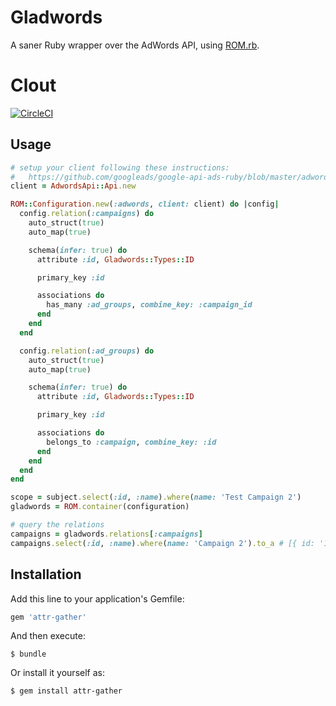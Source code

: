 # Gladwords

A saner Ruby wrapper over the AdWords API, using [ROM.rb](https://rom-rb.org).

# Clout

[![CircleCI](https://circleci.com/gh/adHawk/gladwords.svg?style=svg)](https://circleci.com/gh/adHawk/gladwords)

## Usage

```ruby
# setup your client following these instructions:
#   https://github.com/googleads/google-api-ads-ruby/blob/master/adwords_api/README.md#2---using-the-client-library
client = AdwordsApi::Api.new

ROM::Configuration.new(:adwords, client: client) do |config|
  config.relation(:campaigns) do
    auto_struct(true)
    auto_map(true)

    schema(infer: true) do
      attribute :id, Gladwords::Types::ID

      primary_key :id

      associations do
        has_many :ad_groups, combine_key: :campaign_id
      end
    end
  end

  config.relation(:ad_groups) do
    auto_struct(true)
    auto_map(true)

    schema(infer: true) do
      attribute :id, Gladwords::Types::ID

      primary_key :id

      associations do
        belongs_to :campaign, combine_key: :id
      end
    end
  end
end

scope = subject.select(:id, :name).where(name: 'Test Campaign 2')
gladwords = ROM.container(configuration)

# query the relations
campaigns = gladwords.relations[:campaigns]
campaigns.select(:id, :name).where(name: 'Campaign 2').to_a # [{ id: '123', name: 'Campaign 2']]
```

## Installation

Add this line to your application's Gemfile:

```ruby
gem 'attr-gather'
```

And then execute:

    $ bundle

Or install it yourself as:

    $ gem install attr-gather

